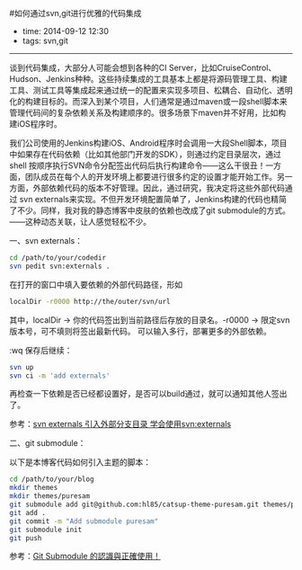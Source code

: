 #如何通过svn,git进行优雅的代码集成

- time: 2014-09-12 12:30
- tags: svn,git

---

谈到代码集成，大部分人可能会想到各种的CI Server，比如CruiseControl、Hudson、Jenkins种种。这些持续集成的工具基本上都是将源码管理工具、构建工具、测试工具等集成起来通过统一的配置来实现多项目、松耦合、自动化、透明化的构建目标的。而深入到某个项目，人们通常是通过maven或一段shell脚本来管理代码间的复杂依赖关系及构建顺序的。很多场景下maven并不好用，比如构建iOS程序时。

我们公司使用的Jenkins构建iOS、Android程序时会调用一大段Shell脚本，项目中如果存在代码依赖（比如其他部门开发的SDK），则通过约定目录层次，通过shell 按顺序执行SVN命令分配签出代码后执行构建命令——这么干很丑！一方面，团队成员在每个人的开发环境上都要进行很多约定的设置才能开始工作。另一方面，外部依赖代码的版本不好管理。因此，通过研究，我决定将这些外部代码通过 svn externals来实现。不但开发环境配置简单了，Jenkins构建的代码也精简了不少。同样，我对我的静态博客中皮肤的依赖也改成了git submodule的方式。——这种动态关联，让人感觉轻松不少。

一、svn externals：

```bash
cd /path/to/your/codedir
svn pedit svn:externals .
```

在打开的窗口中填入要依赖的外部代码路径，形如

```bash
localDir -r0000 http://the/outer/svn/url
```

其中，localDir -> 你的代码签出到当前路径后存放的目录名。-r0000 -> 限定svn版本号，可不填则将签出最新代码。
可以输入多行，部署更多的外部依赖。

:wq 保存后继续：

```bash
svn up
svn ci -m 'add externals'
```

再检查一下依赖是否已经都设置好，是否可以build通过，就可以通知其他人签出了。

参考：<a href="http://defencew.blog.163.com/blog/static/5795194120118282336825/">svn externals 引入外部分支目录 </a> <a href="http://blog.csdn.net/echoisland/article/details/6584875">学会使用svn:externals</a>

二、git submodule：

以下是本博客代码如何引入主题的脚本：

```bash
cd /path/to/your/blog
mkdir themes
mkdir themes/puresam
git submodule add git@github.com:hl85/catsup-theme-puresam.git themes/puresam
git add .
git commit -m "Add submodule puresam"
git submodule init
git push
```

参考：<a href="http://www.josephj.com/entry.php?id=342">Git Submodule 的認識與正確使用！</a>